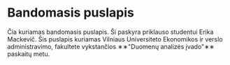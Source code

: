 # Bandomasis puslapis
 
Čia kuriamas bandomasis puslapis. 
Ši paskyra priklauso studentui Erika Mackevič. 
Šis puslapis kuriamas Vilniaus Universiteto Ekonomikos ir verslo administravimo, fakultete vykstančios ∗∗"Duomenų analizės įvado"∗∗ paskaitų metu.
